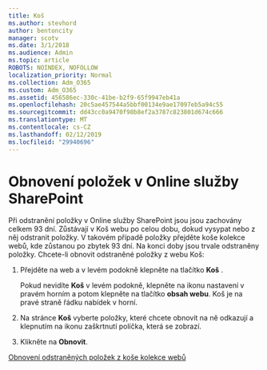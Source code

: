 ```yaml
---
title: Koš
ms.author: stevhord
author: bentoncity
manager: scotv
ms.date: 3/1/2018
ms.audience: Admin
ms.topic: article
ROBOTS: NOINDEX, NOFOLLOW
localization_priority: Normal
ms.collection: Adm_O365
ms.custom: Adm_O365
ms.assetid: 456586ec-330c-41be-b2f9-65f9947eb41a
ms.openlocfilehash: 20c5ae457544a5bbf00134e9ae17097eb5a94c55
ms.sourcegitcommit: dd43cc0a9470f98b8ef2a3787c823801d674c666
ms.translationtype: MT
ms.contentlocale: cs-CZ
ms.lasthandoff: 02/12/2019
ms.locfileid: "29940696"
---
```

# <a name="restore-items-in-sharepoint-online"></a>Obnovení položek v Online služby SharePoint

Při odstranění položky v Online služby SharePoint jsou jsou zachovány celkem 93 dní. Zůstávají v Koš webu po celou dobu, dokud vysypat nebo z něj odstranit položky. V takovém případě položky přejděte koše kolekce webů, kde zůstanou po zbytek 93 dní. Na konci doby jsou trvale odstraněny položky. Chcete-li obnovit odstraněné položky z webu Koš:
  
1. Přejděte na web a v levém podokně klepněte na tlačítko **Koš** . 
    
    Pokud nevidíte **Koš** v levém podokně, klepněte na ikonu nastavení v pravém horním a potom klepněte na tlačítko **obsah webu**. Koš je na pravé straně řádku nabídek v horní.
    
2. Na stránce **Koš** vyberte položky, které chcete obnovit na ně odkazují a klepnutím na ikonu zaškrtnutí políčka, která se zobrazí. 
    
3. Klikněte na **Obnovit**.
    
[Obnovení odstraněných položek z koše kolekce webů](https://go.microsoft.com/fwlink/?linkid=866439)
  

